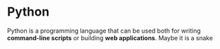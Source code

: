 # Python

Python is a programming language that can be used both for writing **command-line scripts** or building **web applications**. Maybe it is a snake
